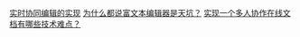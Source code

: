 
[实时协同编辑的实现](https://fex.baidu.com/blog/2014/04/realtime-collaboration/)
[为什么都说富文本编辑器是天坑？](https://www.zhihu.com/question/38699645)
[实现一个多人协作在线文档有哪些技术难点？](https://www.zhihu.com/question/274573543)